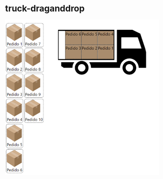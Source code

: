 # truck-draganddrop

 <img src="https://github.com/anaelj/truck-draganddrop/blob/main/foto.png" />

